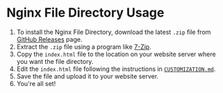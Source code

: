 # Nginx File Directory Usage

1. To install the Nginx File Directory, download the latest `.zip` file from [GitHub Releases](https://github.com/willtheorangeguy/Nginx-File-Directory/releases/latest) page.
2. Extract the `.zip` file using a program like [7-Zip](https://www.7-zip.org/).
3. Copy the `index.html` file to the location on your website server where you want the file directory.
4. Edit the `index.html` file following the instructions in [`CUSTOMIZATION.md`](https://github.com/willtheorangeguy/Nginx-File-Directory/tree/main/docs).
5. Save the file and upload it to your website server.
6. You're all set!
